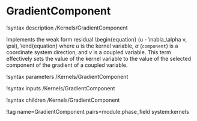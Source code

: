 # GradientComponent

!syntax description /Kernels/GradientComponent

Implements the weak form residual
\begin{equation}
(u - \nabla_\alpha v, \psi),
\end{equation}
where $u$ is the kernel variable, $\alpha$ (`component`) is a coordinate system
direction, and $v$ is a coupled variable. This term effectively sets the value of the
kernel variable to the value of the selected component of the gradient of a coupled
variable.

!syntax parameters /Kernels/GradientComponent

!syntax inputs /Kernels/GradientComponent

!syntax children /Kernels/GradientComponent

!tag name=GradientComponent pairs=module:phase_field system:kernels
